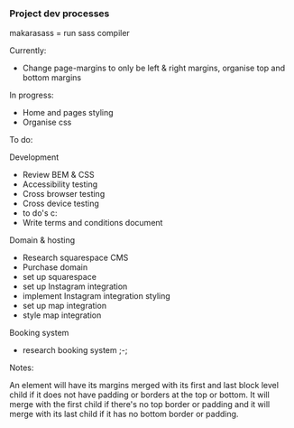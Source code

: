 ### Project dev processes
makarasass = run sass compiler

Currently:

- Change page-margins to only be left & right margins, organise top and bottom margins

In progress:

- Home and pages styling
- Organise css

To do: 

Development
- Review BEM & CSS
- Accessibility testing
- Cross browser testing
- Cross device testing
- to do's c:
- Write terms and conditions document

Domain & hosting
- Research squarespace CMS
- Purchase domain
- set up squarespace
- set up Instagram integration
- implement Instagram integration styling
- set up map integration
- style map integration

Booking system
- research booking system ;-;

Notes:

An element will have its margins merged with its first and last block level child if it does not have padding or borders at the top or bottom. It will merge with the first child if there's no top border or padding and it will merge with its last child if it has no bottom border or padding.